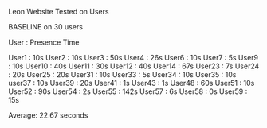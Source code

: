 Leon Website Tested on Users

BASELINE on 30 users

User : Presence Time

User1 : 10s
User2 : 10s
User3 : 50s
User4 : 26s
User6 : 10s
User7 : 5s
User9 : 10s
User10 : 40s
User11 : 30s
User12 : 40s
User14 : 67s
User23 : 7s
User24 : 20s
User25 : 20s
User31 : 10s
User33 : 5s
User34 : 10s
User35 : 10s
user37 : 10s
User39 : 20s
User41 : 1s
User43 : 1s
User48 : 60s
User51 : 10s
User52 : 90s
User54 : 2s
User55 : 142s
User57 : 6s
User58 : 0s
User59 : 15s

Average: 22.67 seconds
